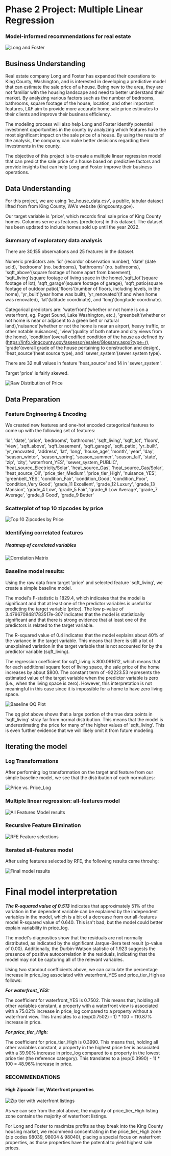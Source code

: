 # Phase 2 Project: Multiple Linear Regression 

### Model-informed recommendations for real estate

![Long and Foster](Images/Long_and_Foster.png)


## Business Understanding

Real estate company Long and Foster has expanded their operations to King County, Washington, and is interested in developing a predictive model that can estimate the sale price of a house. Being new to the area, they are not familiar with the housing landscape and need to better understand their market. By analyzing various factors such as the number of bedrooms, bathrooms, square footage of the house, location, and other important features, L&F aim to provide more accurate home sale price estimates to their clients and improve their business efficiency.

The modeling process will also help Long and Foster identify potential investment opportunities in the county by analyzing which features have the most significant impact on the sale price of a house. By using the results of the analysis, the company can make better decisions regarding their investments in the county.

The objective of this project is to create a multiple linear regression model that can predict the sale price of a house based on predictive factors and provide insights that can help Long and Foster improve their business operations.

## Data Understanding

For this project, we are using 'kc_house_data.csv', a public, tabular dataset lifted from from King County, WA's website (kingcounty.gov).

Our target variable is 'price', which records final sale price of King County homes. Columns serve as features (predictors) in this dataset. The dataset has been updated to include homes sold up until the year 2022.

### Summary of exploratory data analysis

There are 30,155 observations and 25 features in the dataset.

Numeric predictors are: 'id' (recordor observation number), 'date' (date sold), 'bedrooms' (no. bedrooms), 'bathrooms' (no. bathrooms), 'sqft_above'(square footage of home apart from basement), 'sqft_living'(square footage of living space in the home),'sqft_lot'(square footage of lot), 'sqft_garage'(square footage of garage), 'sqft_patio(square footage of outdoor patio),'floors'(number of floors, including levels, in the home), 'yr_built'(year home was built), 'yr_renovated'(if and when home was renovated), 'lat'(latitude coordinate), and 'long'(longitude coordinate).

Categorical predictors are: 'waterfront'(whether or not home is on a waterfront, eg. Puget Sound, Lake Washington, etc.), 'greenbelt'(whether or not home is near or adjacent to a green belt or natural land),'nuisance'(whether or not the home is near an airport, heavy traffic, or other notable nuisances), 'view'(quality of both nature and city views from the home), 'condition'(overall codified condition of the house as defined by (https://info.kingcounty.gov/assessor/esales/Glossary.aspx?type=r), 'grade'(overall grade of the house pertaining to construction and design), 'heat_source'(heat source type), and 'sewer_system'(sewer system type).

There are 32 null values in feature 'heat_source' and 14 in 'sewer_system'.

Target 'price' is fairly skewed.

![Raw Distribution of Price](Images/raw_dist_of_price.png)


## Data Preparation

### Feature Engineering & Encoding

We created new features and one-hot encoded categorical features to come up with the following set of features:

'id', 'date', 'price', 'bedrooms', 'bathrooms', 'sqft_living',
       'sqft_lot', 'floors', 'view', 'sqft_above', 'sqft_basement',
       'sqft_garage', 'sqft_patio', 'yr_built', 'yr_renovated', 'address',
       'lat', 'long', 'house_age', 'month', 'year', 'day', 'season_winter',
       'season_spring', 'season_summer', 'season_fall', 'state', 'zip', 'city',
       'waterfront_YES', 'sewer_system_PUBLIC',
       'heat_source_Electricity/Solar', 'heat_source_Gas',
       'heat_source_Gas/Solar', 'heat_source_Oil', 'price_tier_Medium',
       'price_tier_High', 'nuisance_YES', 'greenbelt_YES', 'condition_Fair',
       'condition_Good', 'condition_Poor', 'condition_Very Good',
       'grade_11 Excellent', 'grade_12 Luxury', 'grade_13 Mansion',
       'grade_4 Low', 'grade_5 Fair', 'grade_6 Low Average', 'grade_7 Average',
       'grade_8 Good', 'grade_9 Better'
       

### Scatterplot of top 10 zipcodes by price 

![Top 10 Zipcodes by Price](Images/top_10_zips.png)


### Identifying correlated features 

##### Heatmap of correlated variables

![Correlation Matrix](Images/corr_matrix_2.png)



### Baseline model results:

Using the raw data from target 'price' and selected feature 'sqft_living', we create a simple baseline model.

The model's F-statistic is 1829.4, which indicates that the model is significant and that at least one of the predictor variables is useful for predicting the target variable (price). The low p-value of 3.4796708481783517e-307 indicates that the model is statistically significant and that there is strong evidence that at least one of the predictors is related to the target variable.

The R-squared value of 0.4 indicates that the model explains about 40% of the variance in the target variable. This means that there is still a lot of unexplained variation in the target variable that is not accounted for by the predictor variable (sqft_living).

The regression coefficient for sqft_living is 800.061612, which means that for each additional square foot of living space, the sale price of the home increases by about $800. The constant term of -92223.53 represents the estimated value of the target variable when the predictor variable is zero (i.e., when the living space is zero). However, this interpretation is not meaningful in this case since it is impossible for a home to have zero living space.

![Baseline QQ Plot](Images/qqplot_baseline_model.png)

The qq plot above shows that a large portion of the true data points in 'sqft_living' stray far from normal distribution. This means that the model is underestimating the price for many of the higher values of 'sqft_living'. This is even further evidence that we will likely omit it from future modeling.

## Iterating the model


### Log Transformations

After performing log transformation on the target and feature from our simple baseline model, we see that the distribution of each normalizes:

![Price vs. Price_Log](Images/price_vs_pricelog.png)



### Multiple linear regression: all-features model

![All Features Model results](Images/all_features_model.png)

### Recursive Feature Elimination

![RFE Feature selections](Images/REF_features.png)

### Iterated all-features model

After using features selected by RFE, the following results came throuhg:


![Final model results](Images/final_model_results.png)



# Final model interpretation

***The R-squared value of 0.513*** indicates that approximately 51% of the variation in the dependent variable can be explained by the independent variables in the model, which is a bit of a decrease from our all-features model R-squared value of 0.640. This isn't bad, but the model could better explain variability in price_log.

The model's diagnostics show that the residuals are not normally distributed, as indicated by the significant Jarque-Bera test result (p-value of 0.00). Additionally, the Durbin-Watson statistic of 1.923 suggests the presence of positive autocorrelation in the residuals, indicating that the model may not be capturing all of the relevant variables.

Using two standout coefficients above, we can calculate the percentage increase in price_log associated with waterfront_YES and price_tier_High as follows:

***For waterfront_YES:***

The coefficient for waterfront_YES is 0.7502. This means that, holding all other variables constant, a property with a waterfront view is associated with a 75.02% increase in price_log compared to a property without a waterfront view. This translates to a (exp(0.7502) - 1) * 100 = 110.87% increase in price.

***For price_tier_High:***

The coefficient for price_tier_High is 0.3990. This means that, holding all other variables constant, a property in the highest price tier is associated with a 39.90% increase in price_log compared to a property in the lowest price tier (the reference category). This translates to a (exp(0.3990) - 1) * 100 = 48.96% increase in price.

### RECOMMENDATIONS

#### High Zipcode Tier, Waterfront properties


![Zip tier with waterfront listings](Images/price_tier_with_waterfront.png)

As we can see from the plot above, the majority of price_tier_High listing zone contains the majority of waterfront listings.

For Long and Foster to maximize profits as they break into the King County housing market, we recommend concentrating in the price_tier_High zone (zip codes 98039, 98004 & 98040), placing a special focus on waterfront properties, as those properties have the potential to yield highest sale prices.
